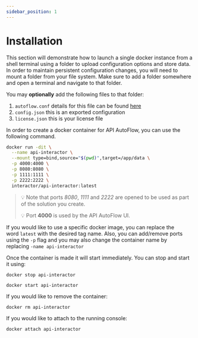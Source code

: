 ```yaml
---
sidebar_position: 1
---
```

# Installation

This section will demonstrate how to launch a single docker instance from a shell terminal using a folder to upload configuration options and store data. In order to maintain persistent configuration changes, you will need to mount a folder from your file system. Make sure to add a folder somewhere and open a terminal and navigate to that folder.

You may **optionally** add the following files to that folder:

1. `autoflow.conf` details for this file can be found [here](https://github.com/pulzze/api-interactor/wiki/API-AutoFlow-System-Variables)
2. `config.json` this is an exported configuration
3. `license.json` this is your license file

In order to create a docker container for API AutoFlow, you can use the following command.

```bash
docker run -dit \
  --name api-interactor \
  --mount type=bind,source="$(pwd)",target=/app/data \
  -p 4000:4000 \
  -p 8080:8080 \
  -p 1111:1111 \
  -p 2222:2222 \
  interactor/api-interactor:latest
```


> 💡 Note that ports _8080_, _1111_ and _2222_ are opened to be used as part of the solution you create.
>
> 💡 Port **4000** is used by the API AutoFlow UI.


If you would like to use a specific docker image, you can replace the word `latest` with the desired tag name. Also, you can add/remove ports using the `-p` flag and you may also change the container name by replacing `-name api-interactor`

Once the container is made it will start immediately. You can stop and start it using:

`docker stop api-interactor`

`docker start api-interactor`

If you would like to remove the container:

`docker rm api-interactor`

If you would like to attach to the running console:

`docker attach api-interactor`